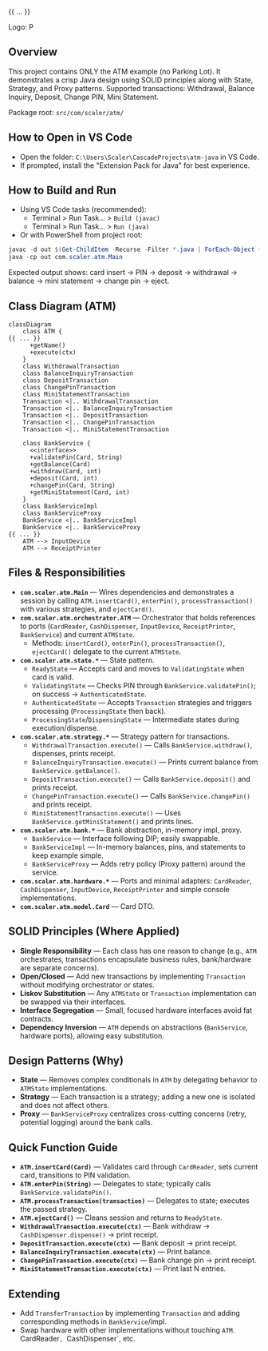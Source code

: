 {{ ... }}

Logo: P

## Overview
This project contains ONLY the ATM example (no Parking Lot). It demonstrates a crisp Java design using SOLID principles along with State, Strategy, and Proxy patterns.
Supported transactions: Withdrawal, Balance Inquiry, Deposit, Change PIN, Mini Statement.

Package root: `src/com/scaler/atm/`

## How to Open in VS Code
- Open the folder: `C:\Users\Scaler\CascadeProjects\atm-java` in VS Code.
- If prompted, install the "Extension Pack for Java" for best experience.

## How to Build and Run
- Using VS Code tasks (recommended):
  - Terminal > Run Task... > `Build (javac)`
  - Terminal > Run Task... > `Run (java)`
- Or with PowerShell from project root:
```powershell
javac -d out $(Get-ChildItem -Recurse -Filter *.java | ForEach-Object { $_.FullName })
java -cp out com.scaler.atm.Main
```

Expected output shows: card insert -> PIN -> deposit -> withdrawal -> balance -> mini statement -> change pin -> eject.

## Class Diagram (ATM)
```mermaid
classDiagram
    class ATM {
{{ ... }}
      +getName()
      +execute(ctx)
    }
    class WithdrawalTransaction
    class BalanceInquiryTransaction
    class DepositTransaction
    class ChangePinTransaction
    class MiniStatementTransaction
    Transaction <|.. WithdrawalTransaction
    Transaction <|.. BalanceInquiryTransaction
    Transaction <|.. DepositTransaction
    Transaction <|.. ChangePinTransaction
    Transaction <|.. MiniStatementTransaction

    class BankService {
      <<interface>>
      +validatePin(Card, String)
      +getBalance(Card)
      +withdraw(Card, int)
      +deposit(Card, int)
      +changePin(Card, String)
      +getMiniStatement(Card, int)
    }
    class BankServiceImpl
    class BankServiceProxy
    BankService <|.. BankServiceImpl
    BankService <|.. BankServiceProxy
{{ ... }}
    ATM --> InputDevice
    ATM --> ReceiptPrinter
```

## Files & Responsibilities
- **`com.scaler.atm.Main`** — Wires dependencies and demonstrates a session by calling `ATM.insertCard()`, `enterPin()`, `processTransaction()` with various strategies, and `ejectCard()`.
- **`com.scaler.atm.orchestrator.ATM`** — Orchestrator that holds references to ports (`CardReader`, `CashDispenser`, `InputDevice`, `ReceiptPrinter`, `BankService`) and current `ATMState`.
  - Methods: `insertCard()`, `enterPin()`, `processTransaction()`, `ejectCard()` delegate to the current `ATMState`.
- **`com.scaler.atm.state.*`** — State pattern.
  - `ReadyState` — Accepts card and moves to `ValidatingState` when card is valid.
  - `ValidatingState` — Checks PIN through `BankService.validatePin()`; on success -> `AuthenticatedState`.
  - `AuthenticatedState` — Accepts `Transaction` strategies and triggers processing (`ProcessingState` then back).
  - `ProcessingState`/`DispensingState` — Intermediate states during execution/dispense.
- **`com.scaler.atm.strategy.*`** — Strategy pattern for transactions.
  - `WithdrawalTransaction.execute()` — Calls `BankService.withdraw()`, dispenses, prints receipt.
  - `BalanceInquiryTransaction.execute()` — Prints current balance from `BankService.getBalance()`.
  - `DepositTransaction.execute()` — Calls `BankService.deposit()` and prints receipt.
  - `ChangePinTransaction.execute()` — Calls `BankService.changePin()` and prints receipt.
  - `MiniStatementTransaction.execute()` — Uses `BankService.getMiniStatement()` and prints lines.
- **`com.scaler.atm.bank.*`** — Bank abstraction, in-memory impl, proxy.
  - `BankService` — Interface following DIP; easily swappable.
  - `BankServiceImpl` — In-memory balances, pins, and statements to keep example simple.
  - `BankServiceProxy` — Adds retry policy (Proxy pattern) around the service.
- **`com.scaler.atm.hardware.*`** — Ports and minimal adapters: `CardReader`, `CashDispenser`, `InputDevice`, `ReceiptPrinter` and simple console implementations.
- **`com.scaler.atm.model.Card`** — Card DTO.

## SOLID Principles (Where Applied)
- **Single Responsibility** — Each class has one reason to change (e.g., `ATM` orchestrates, transactions encapsulate business rules, bank/hardware are separate concerns).
- **Open/Closed** — Add new transactions by implementing `Transaction` without modifying orchestrator or states.
- **Liskov Substitution** — Any `ATMState` or `Transaction` implementation can be swapped via their interfaces.
- **Interface Segregation** — Small, focused hardware interfaces avoid fat contracts.
- **Dependency Inversion** — `ATM` depends on abstractions (`BankService`, hardware ports), allowing easy substitution.

## Design Patterns (Why)
- **State** — Removes complex conditionals in `ATM` by delegating behavior to `ATMState` implementations.
- **Strategy** — Each transaction is a strategy; adding a new one is isolated and does not affect others.
- **Proxy** — `BankServiceProxy` centralizes cross-cutting concerns (retry, potential logging) around the bank calls.

## Quick Function Guide
- **`ATM.insertCard(Card)`** — Validates card through `CardReader`, sets current card, transitions to PIN validation.
- **`ATM.enterPin(String)`** — Delegates to state; typically calls `BankService.validatePin()`.
- **`ATM.processTransaction(transaction)`** — Delegates to state; executes the passed strategy.
- **`ATM.ejectCard()`** — Cleans session and returns to `ReadyState`.
- **`WithdrawalTransaction.execute(ctx)`** — Bank withdraw -> `CashDispenser.dispense()` -> print receipt.
- **`DepositTransaction.execute(ctx)`** — Bank deposit -> print receipt.
- **`BalanceInquiryTransaction.execute(ctx)`** — Print balance.
- **`ChangePinTransaction.execute(ctx)`** — Bank change pin -> print receipt.
- **`MiniStatementTransaction.execute(ctx)`** — Print last N entries.

## Extending
- Add `TransferTransaction` by implementing `Transaction` and adding corresponding methods in `BankService`/impl.
- Swap hardware with other implementations without touching `ATM`.
CardReader`, `CashDispenser`, etc.
